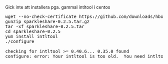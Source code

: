 

Gick inte att installera pga. gammal intltool i centos

<pre>
wget --no-check-certificate https://github.com/downloads/hbons/SparkleShare/sparkleshare-0.2.5.tar.gz
gunzip sparkleshare-0.2.5.tar.gz 
tar -xf sparkleshare-0.2.5.tar
cd sparkleshare-0.2.5
yum install intltool
./configure

checking for intltool >= 0.40.6... 0.35.0 found
configure: error: Your intltool is too old.  You need intltool 0.40.6 or later.
</pre>
